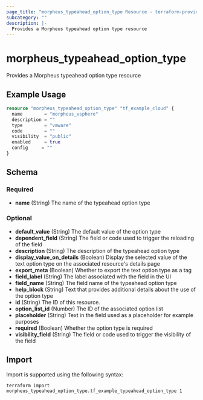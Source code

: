 ```yaml
---
page_title: "morpheus_typeahead_option_type Resource - terraform-provider-morpheus"
subcategory: ""
description: |-
  Provides a Morpheus typeahead option type resource
---
```


# morpheus_typeahead_option_type

Provides a Morpheus typeahead option type resource

## Example Usage

```terraform
resource "morpheus_typeahead_option_type" "tf_example_cloud" {
  name        = "morpheus_vsphere"
  description = ""
  type        = "vmware"
  code        = ""
  visibility  = "public"
  enabled     = true
  config     = ""
}
```

<!-- schema generated by tfplugindocs -->
## Schema

### Required

- **name** (String) The name of the typeahead option type

### Optional

- **default_value** (String) The default value of the option type
- **dependent_field** (String) The field or code used to trigger the reloading of the field
- **description** (String) The description of the typeahead option type
- **display_value_on_details** (Boolean) Display the selected value of the text option type on the associated resource's details page
- **export_meta** (Boolean) Whether to export the text option type as a tag
- **field_label** (String) The label associated with the field in the UI
- **field_name** (String) The field name of the typeahead option type
- **help_block** (String) Text that provides additional details about the use of the option type
- **id** (String) The ID of this resource.
- **option_list_id** (Number) The ID of the associated option list
- **placeholder** (String) Text in the field used as a placeholder for example purposes
- **required** (Boolean) Whether the option type is required
- **visibility_field** (String) The field or code used to trigger the visibility of the field

## Import

Import is supported using the following syntax:

```shell
terraform import morpheus_typeahead_option_type.tf_example_typeahead_option_type 1
```
